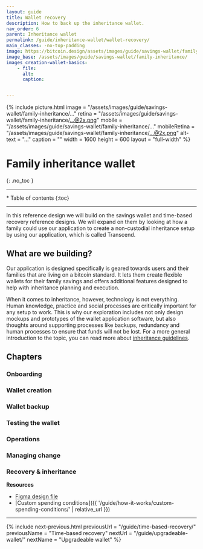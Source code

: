 ```yaml
---
layout: guide
title: Wallet recovery
description: How to back up the inheritance wallet.
nav_order: 6
parent: Inheritance wallet
permalink: /guide/inheritance-wallet/wallet-recovery/
main_classes: -no-top-padding
image: https://bitcoin.design/assets/images/guide/savings-wallet/family-inheritance/...
image_base: /assets/images/guide/savings-wallet/family-inheritance/
images_creation-wallet-basics:
    - file: 
      alt: 
      caption: 


---
```


<!--

Editor's notes

This page covers a multi-key wallet that uses timelocks to provide additional recovery options.  

Illustration sources

https://www.figma.com/file/h5GP5v5dYfpXXfEUXf6nvC/Family-inheritance-wallet?type=design&node-id=5542%3A2119&mode=design&t=sBtcvrDzb8MPtWaK-1

-->

{% include picture.html
   image = "/assets/images/guide/savings-wallet/family-inheritance/..."
   retina = "/assets/images/guide/savings-wallet/family-inheritance/...@2x.png"
   mobile = "/assets/images/guide/savings-wallet/family-inheritance/..."
   mobileRetina = "/assets/images/guide/savings-wallet/family-inheritance/...@2x.png"
   alt-text = "..."
   caption = ""
   width = 1600
   height = 600
   layout = "full-width"
%}

# Family inheritance wallet 
{: .no_toc }

---

<div class="glossary-toc" markdown="1">
 * Table of contents
{:toc}
</div>

---

In this reference design we will build on the savings wallet and time-based recovery reference designs. We will expand on them by looking at how a family could use our application to create a non-custodial inheritance setup by using our application, which is called Transcend. 

## What are we building?

Our application is designed specifically is geared towards users and their families that are living on a bitcoin standard. It lets them create flexible wallets for their family savings and offers additional features designed to help with inheritance planning and execution.  

When it comes to inheritance, however, technology is not everything. Human knowledge, practice  and social  processes are critically important for any setup to work. This is why our exploration includes not only design mockups and prototypes of the wallet application software, but also thoughts around supporting processes like backups, redundancy and human processes to ensure that funds will not be lost. For a more general introduction to the topic, you can read more about [inheritance guidelines]().

## Chapters

### Onboarding

### Wallet creation

### Wallet backup

### Testing the wallet

### Operations

### Managing change

### Recovery & inheritance

**Resources**
- [Figma design file](https://www.figma.com/file/h5GP5v5dYfpXXfEUXf6nvC/Family-inheritance-wallet?type=design&node-id=5542%3A2119&mode=design&t=sBtcvrDzb8MPtWaK-1)
- [Custom spending conditions]({{ '/guide/how-it-works/custom-spending-conditions/' | relative_url }})

---

{% include next-previous.html
   previousUrl = "/guide/time-based-recovery/"
   previousName = "Time-based recovery"
   nextUrl = "/guide/upgradeable-wallet/"
   nextName = "Upgradeable wallet"
%}
